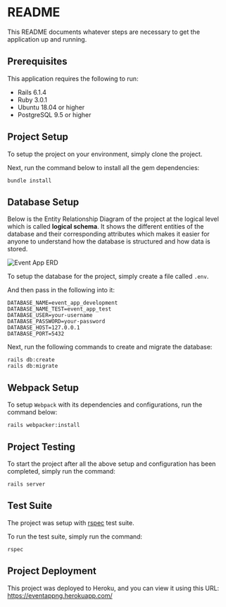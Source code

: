 # README

This README documents whatever steps are necessary to get the application up and running.


## Prerequisites

This application requires the following to run:

* Rails 6.1.4
* Ruby 3.0.1
* Ubuntu 18.04 or higher
* PostgreSQL 9.5 or higher


## Project Setup

To setup the project on your environment, simply clone the project.

Next, run the command below to install all the gem dependencies:

    bundle install


## Database Setup

Below is the Entity Relationship Diagram of the project at the logical level which is called **logical schema**. It shows the different entities of the database and their corresponding attributes which makes it easier for anyone to understand how the database is structured and how data is stored.

![Event App ERD](https://user-images.githubusercontent.com/19772307/125204636-1c13a580-e276-11eb-8e11-ba737fbf5a02.png)

To setup the database for the project, simply create a file called `.env`.

And then pass in the following into it:

    DATABASE_NAME=event_app_development
    DATABASE_NAME_TEST=event_app_test
    DATABASE_USER=your-username
    DATABASE_PASSWORD=your-password
    DATABASE_HOST=127.0.0.1
    DATABASE_PORT=5432

Next, run the following commands to create and migrate the database:

    rails db:create
    rails db:migrate


## Webpack Setup
To setup `Webpack` with its dependencies and configurations, run the command below:

    rails webpacker:install


## Project Testing

To start the project after all the above setup and configuration has been completed, simply run the command:

    rails server


## Test Suite

The project was setup with [rspec](https://github.com/rspec/rspec-rails) test suite.

To run the test suite, simply run the command:

    rspec


## Project Deployment

This project was deployed to Heroku, and you can view it using this URL:
https://eventappng.herokuapp.com/